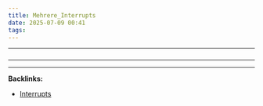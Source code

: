 ```yaml
---
title: Mehrere_Interrupts
date: 2025-07-09 00:41
tags: 
---
```


----

### 






----

----
**Backlinks:**
- [Interrupts](/interrupts)
